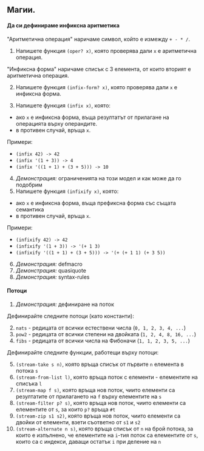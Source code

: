 ## Магии.
#### Да си дефинираме инфиксна аритметика
"Аритметична операция" наричаме символ, който е измежду `+ - * /`.

1. Напишете функция `(oper? x)`, която проверява дали `x` е аритметична операция.

"Инфиксна форма" наричаме списък с 3 елемента, от които вторият е аритметична операция.

2. Напишете функция `(infix-form? x)`, която проверява дали `x` е инфиксна форма.

3. Напишете функция `(infix x)`, която:

- ако `x` е инфиксна форма, въща резултатът от прилагане на операцията върху операндите.
- в противен случай, връща `x`.

Примери:

- `(infix 42) -> 42`
- `(infix '(1 + 3)) -> 4`
- `(infix '((1 + 1) + (3 + 5))) -> 10`

4. *Демонстрация:* ограниченията на този модел и как може да го подобрим
5. Напишете функция `(infixify x)`, която:

- ако `x` е инфиксна форма, въща префиксна форма със същата семантика
- в противен случай, връща `x`.

Примери:
- `(infixify 42) -> 42`
- `(infixify '(1 + 3)) -> '(+ 1 3)`
- `(infixify '((1 + 1) + (3 + 5))) -> '(+ (+ 1 1) (+ 3 5))`

6. *Демонстрация:* defmacro
7. *Демонстрация:* quasiquote
7. *Демонстрация:* syntax-rules

#### Потоци
1. *Демонстрация:* дефиниране на поток

Дефинирайте следните потоци (като константи):

2. `nats` - редицата от всички естествени числа (`0, 1, 2, 3, 4, ...`)
3. `pow2` - редицата от всички степени на двойката (`1, 2, 4, 8, 16, ...`)
3. `fibs` - редицата от всички числа на Фибоначи (`1, 1, 2, 3, 5, ...`)

Дефинирайте следните функции, работещи върху потоци:

5. `(stream-take s n)`, която връща списък от първите `n` елемента в потока `s`
6. `(stream-from-list l)`, която връща поток с елементи - елементите на списъка `l`
7. `(stream-map f s)`, която връща нов поток, чиито елементи са резултатите
от прилагането на `f` върху елементите на `s`
8. `(stream-filter p? s)`, която връща нов поток, чиито елементи са елементите от
`s`, за които `p?` връща `#t`
9. `(stream-zip s1 s2)`, която връща нов поток, чиито елементи са двойки от елементи,
взети съответно от `s1` и `s2`
10. `(stream-alternate n s)`, която връща списък от `n` на брой потока, за които
е изпълнено, че елементите на `i`-тия поток са елементите от `s`, които са
с индекси, даващи остатък `i` при деление на `n`

